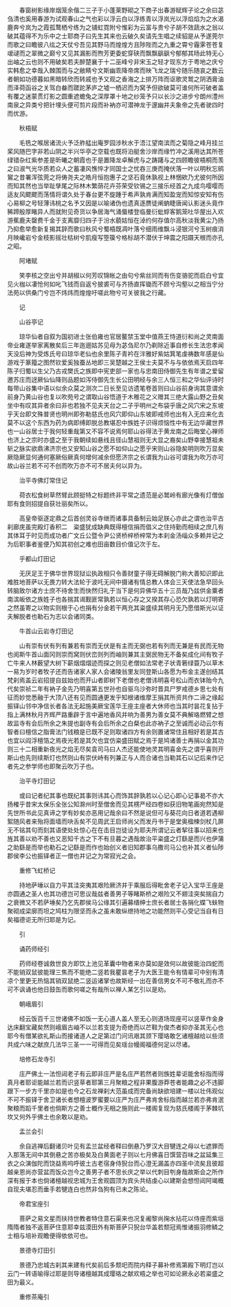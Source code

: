 <!-- { "loadSidebar": true } -->
　　春窗树影缘岸烟笼余偕二三子于小蓬莱野砌之下商子出春游赋辉子论之余曰苾刍清也奚用春游为试观春山之气也彩以浮云白以浮练青以浮岚光以浮焰焰为之水渴鹿奔兮岚为之霞孤鹜栖兮练为之铺虹霓附兮惟彩为云富与贵兮子胡不效蔬水之翁以破其蕴得不为乐中之士耶商子曰先生其来也云破久矣请先生唱之续貂是从予遂莞尔而歌之曰瞻彼八纮之天仗兮吾见其野马而煌煌方且陟陛而之九重之霄兮霾雺苍苍复叆叇而之翠微之巅兮又见其漏影而煦芳更委蛇穿硖而飘飘飖飖兮郁郁其旸此特无心出岫之云也则不用破矣若夫醉楚襄于十二巫峰兮非宋玉之轻才现东方于粤地之庆兮实韩愈之幸哉入棘围而与之敝睛兮文斯幽乖降帝席而映飞龙之瑞兮随乐随哀之数云者朝如功德暮如黑暗转欣而转戚也予又观之香海之上排万阵而讴歌灵鹫之阴洒膏油而泽荷函谷之关驾白畚而蹉跎茅庐之墟一栖迟而为窝予但欲破莫可谁何所可破者盖有覆之迷蒙贯灯影之圆重遮蟾兔之深厚罩十地之纱笼予只以长沙之进步兮朗州澧州南泉之异类兮把针埋头便可剪片段而补衲亦可潜神龙于邃幽并夫象帝之先者驶四时而优游。

　　秋梧赋

　　毛毨之喉居诸流火予泛舴艋出庵罗园涉秋水于浯江望南滨而之菊隐之峰月挂兰桨风随巴字非若山阴之半兴华亭之空载也既将泊艇舍沙岸而缘竹冲之溪用达其所苍绿错杂红紫参差是昕曦之朝霞也于是置降龙卓解虎与之踌躇与之四顾瞻彼梧桐而羡之曰淑气光华质若众人之蓄凄风憔悴才同国士之忧吞三庚而掩伏落一叶以明秋忘鹓鸑之昔署浑弦莞之将俦尧夫之皓月恒抱惠子之坚石竟休孰视上林悃欸乃尤彼何所因而知其然也当举趾孳尾之际林木繁荫花卉芬荣受钦锡之三接乐经首之九成鸟嘤嘤而适友风飂飂而荡情将谓久处于春台更不旋踵于希声孰肯满而知盈宠而知惊安知有伤心易柳之号轻薄讳桃之名予又因是以喻诸伪也遗真逐赝徒阐蚋睫唐闻认影迷头竟作豨蹄殷厚睹异人而就附见奇货以争居海气涌蜃楼登临曼衍蚍蜉客鹅笼吐华屋出入欢游蕉鹿夫罄费千金于支离靡归四子于汾水藐姑恒在淖约何存值尔高秋淡我黄尘乃扬乃抑愈举愈新复揭其辞而歌曰秋风兮蜀梧既凋叶落兮细雨维飘斗浸银河兮玉树痕消月映巉岩兮金枝影摇壮枯树兮肌瘦写箜篌兮格标胡不潜伏于坤震之阳蹑天根而亦孔之昭。

　　阿堵赋

　　笑李核之空出兮并胡椒以何芳叹锦帐之由句兮紫丝同而有伤变骆驼而启白兮宜见火枷以凄怆何如叱飞钱而自返兮披裘可与齐扬直挥锄而不顾兮沟壑以之相当宁分法苑以供桑门兮岂不炜炜而煌煌吁嗟此物兮可关彼我之行藏。

　　记

　　山谷亭记

　　琼华仙者自叙为国初进士张伯雍也官居鳌禁玉堂中值燕王恃道衍和尚之灵南面帝业雍遂举家离散矣后三年迤逦姑苏见母为苾刍尼尔乃剃除近事自修长生法忠孝闻天没后神为受炼氏号曰琼华老仙也余里陈子青衿在泮雅好紫姑箕笔虔祷数年感是仙游戏于篆籀之图然钦爱奚独蚕丛地即三吴楚越之王侯士夫莫不与与依依焉天启四年陈子归蜀以生父乃古戎樊氏之族即中宪吏部一家也与忠南田侍御先生有年谱之爱留邀苏庄而迓厥仙仙降则品题如泻侍御先生长公田明经与余三人恒三和之华仙评诗时每带山谷集中语以似余众莫之测次二日长至见访遗笔卷首则曰山谷前身询其意谓余前身乃黄山谷也复以吹苑号之谓取山谷悟道于木稚花之义赠其三绝大露山野之丑矣坐中有叹其异者余曰非也若独不见夫天台之二子乎明州之布袋乎唐之风穴宋之东坡乎天台即文殊普贤也明州即弥勒慈氏也风穴即仰山东坡即戒师也出有入无应来化去莫不以这个东西为药为病即缚即脱总教堪忍中族姓子识得烦恼性中有无边华藏世界也一山谷居士于我何轻重哉第又不容不说焉何耶山谷得法于黄龙南之后晦堂心禅师也济上之宗时亦盛之至于我朝续如悬线且径山慧祖则无大显之裔矣山野幸接慧祖未斩之脉实欲鼎沸济宗也又安知山谷之愿不如仰山之愿乎宋则山谷隐矣明则吹万显矣厥隐厥显何通何塞厥俗厥真何增何减余但愿济宗之长谓我为山谷可谓我为吹万亦可故山谷兰若不可不创而吹万亦不可不居夫何以异为。

　　治平寺佛灯常住记

　　荷衣松食树草然臂此顾挺特之标题终非平常之遗范是必鹫岭有廊光像有灯僧伽耶有食则招提自获壮丽矣所以。

　　高皇帝驱逐定鼎之后首创灵谷寺继而诸事具备制云始足朕心亦此之谓也治平古刹廊庑虽完殿灯香积二　粢盛犹成缺典既得檀信捐而倡义之住持勤而相续之庶几有其体耳于时见而成功者广文丘公暨令尹公贤桥梓桥梓常为本刹金汤缁众多赖并记之为后职事者鉴便乃知其初创之难也田亩数目价值记次于左。

　　乎都山灯田记

　　无厌足王于佛华世界现狱讼执政相只令善财童子得无碍解脱门称大善知识即此难胜地菩萨以无畏力转大法轮于波吒无间中摄诸有情总教人体会三天使法急早回头转脑致尔诸方士庶不待舍生而快然归礼于当下是何异佛华五十三员哉乃兹供金粟者南滨皈依之族姓子也各揣其谒觐匪常孰若以恒心存之又揆其存心恐欠孰若以灯明寄之然虽寄之以物实则根于心也捐有分金若干两充其粢盛续其明月无乃愿借斯光以证夫解脱者也勒石为志以会诸同类。

　　牛首山云岩寺灯田记

　　山有崇有伏有列有兼若有崇而无伏是有主而无弼也若有列而无兼是有民而无物也阅斯牛首山面冈则崇而窝则伏峦则列而岫则兼其主弼民物无不备矣成化间有牧子亡牛来人林薮望大树下薪烟熠熠迹而探之则见老僧如法常老子状青箬绿蓑乃以草木一易为岁时者牧子还而告诸家人家人会诸陵翁里友同登斯山各愿为布金主遂创结其梵刹焉盖云岩招提自兹始也而开山者即树下老僧也老僧讳明喜号松山而衣钵贻今九代矣崇祯二年有衲子金先乃明喜第五世孙也自驱乌沙弥时晋具尸罗戒德乡思七处有征而妙觉悉融于大顶八还有见而圆通更发乎知根诸维摩王捐其所资共作二谛之缘起振铎山邻中净信长者各法无起施美厥宝莲华王座主座者大休师也当其时昙花复拈于指上满林秋月齐辉严路重辟于言中遍地香风并响为善男为善女莫不典解珞燃臂之想故监寺有会后所余之朱提也副寺有会后所余之白粲也此亦衲子之至诚而必动云尔有智者曰檀信之脂膏法门钱粮是已既不足则取诸四方有余则置诸常住且相好若是其古也宜以阎浮檀箔之焉夜光若是其欠也宜仿粢盛田赋之焉于是鸠诸善士再捐以金其功则三十二相重新夜光之焰无尽矣袁司马曰人杰还能使地灵其明喜金先之谓乎喜则开斯山也先则续斯灯也然则山有崇伏峙有列兼正与人而合诸也当勒其石以记后来作记者先之参学师也即聚云吹万子也。

　　治平寺灯田记

　　或曰记者纪其事也既纪其事则讳其心而饰其辞孰若以心记心即心记事曷不亦大扬榷乎昔宋太保乐全张公知滁州时至僧舍而见其楞严经四卷如获旧物笔画宛然知是先世所书此见真谛之学有妙矣亦恶用记哉余曰不然是说但可与葵花向日者道若遇柳絮随风者来殆将面墙而吷舌矣不见周武王启师尚父而发丹书于是堂奥楹楝剑杖几屏无不铭其句而刻其语使处处惊心在在击目岂徒设为耶夫所谓记云者挈往事以招来也旌其善以劝不善也又恶知千古之下不有旦暮之遇哉故治平粢盛之灯繇是而兴也伊蒲之助繇是而举也勒石之记繇是而作也始创义者旧知郡事乌撒司马公也补其义者仙陟郡侯李公也振铎者正一僧也并记之为常寂光之会。

　　重修飞虹桥记

　　持地萨埵以自力平其洼突夷其艰险厥济并于乘服后得毗舍老子记入宝华王座是亦圆通之圣人也其功德岂可思议哉兹者善男子等睹斯桥之艰险又不翅洼突矣揣自力之衰微又不若萨埵矣乃乞先郡侯马公缘其引遍募缙绅士庶长者居士各捐化蝶飞蚨物聚砌成梁廓而坦之鸠柱为限坚而永之虽未敢纵绁持地之功能然则平心受记当自有日矣福德讵无所归耶是为记。

　　引

　　诵药师经引

　　药师经卷诚救世良方即饮上池见革囊中物者来亦莫如是效何以故彼能治四蛇而不能销双鼠彼能理三焦而不能绝二竖若我瞿昙老子为大医王能令有情辈可中别有清凉个里更无热恼其销双鼠绝二竖运诸掌也故斯经一出在善信男女不可不敬礼而亦不可不讽诵也他日鼓缶而歌何嗟之有哉所以禅人某乞引以是劝。

　　朝峨眉引

　　经云饭百千三世诸佛不如饭一无心道人盖人至无心则道场现座可以竖草作金身达床翻宝藏矣然则峨眉古岫不以兰若支提为奇绝而以芒鞋为俊杰者抑亦圣其无心也耶今有僧某欲礼斯山而接诸道人之足第过门问讯艰其颈下璎珞敢乞诸檀越给以些须共成六味之献庶几法华三圣一一可得而见矣瑶台幔阁福德何足以尽诸。

　　培修石龙寺引

　　庄严佛土一法怛闼老子有云即非庄严是名庄严若然者则族姓辈讵能舍标指而得真月者耶讵能越兰若而识竖草者耶第三月聚粮之程非果腹游莽苍者能趣之必不违脚跟下一步方千里亦如是也今之石龙禅刹大范虽成而完备尚缺欲培建一楼以壮伟观似不可不振铎于舍卫诸长者想檀波罗蜜要以庄严为庄严弗肯舍标指而越兰若亦弗肯泯聚粮而蹈千里者也倘斯方之善士概作无相之施则此一楼阁复现为慈氏楼阁于茅棘坑坎又何外乎佛土也余敢以是劝。

　　盂兰会引

　　余自逃禅后翻诸贝叶见有盂兰盆经者释曰倒悬乃罗汉大目犍连之母以七遮罪而入那落无间中其倒悬之苦亦极矣及白黄面老子则以七月佛喜日馔营百味之盆延集三衣之众演伽陀而饶益焉呜呼彼土古老宿身侍猊台而心澄无漏盖亦四圣中流矣且彼超越亲恩尚亦营盆而饭众岂今之善男子者不思长庆之举以代刺目刳身哉故斯会之所作深有报于本也倘诸檀越视忠城为王舍观圆顶为宾头共结虔心以建斯会想怛闼阿竭概自现夫堪忍而垂手若犍连白也然非刍狗有已未之陈论。

　　帝君宝座引

　　菩萨之易文星而扶持世教者特住意石渠来也况复阇黎尚掬水拈花以侍座而紫垣隋隋者独不返菩萨住意耶幸兹漠田外有斯菩萨只猊台华盖若颓冠焉惟诸振羽修鳞之士相与培补观瞻便得依依可也。

　　景德寺灯田引

　　景德乃忠城古刹其来建有代矣前后多颓圯而院内释子募补修焉第殿下明灯岂以云门一转语喻得过耶是则导诸檀越其成璎珞之献欢梧之举也可如论厥永必若粢盛之田为最义。

　　重修茶庵引

